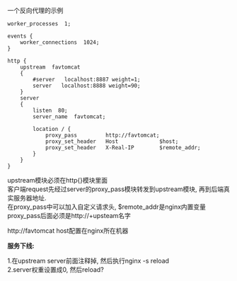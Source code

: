 
一个反向代理的示例
```
worker_processes  1;

events {
    worker_connections  1024;
}

http {
    upstream  favtomcat
    {
        #server   localhost:8887 weight=1;
        server   localhost:8888 weight=90;
    }
    server
    {
        listen  80;
        server_name  favtomcat;
 
        location / {
            proxy_pass         http://favtomcat;
            proxy_set_header   Host             $host;
            proxy_set_header   X-Real-IP        $remote_addr;
        }
    } 
}
```


upstream模块必须在http{}模块里面  
客户端request先经过server的proxy_pass模块转发到upstream模块, 再到后端真实服务器地址.  
在proxy_pass中可以加入自定义请求头, $remote_addr是nginx内置变量  
proxy_pass后面必须是http://+upsteam名字  

http://favtomcat host配置在nginx所在机器 

**服务下线:**

1.在upstream server前面注释掉, 然后执行nginx -s reload  
2.server权重设置成0, 然后reload?

